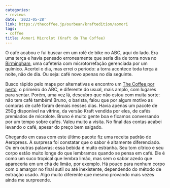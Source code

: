 ```yaml
---
categories:
- reviews
date: '2023-05-28'
link: https://thecoffee.jp/ourbean/kraftedition/aomori
tags:
- coffee
title: Aomori Microlot (Kraft do The Coffee)
---
```


O café acabou e fui buscar em um rolê de bike no ABC, aqui do lado. Era uma terça e havia pensado erroneamente que seria dia de torra nova no [Birmingham](https://goo.gl/maps/7Y9o72fxKQKWyevEA?coh=178573&entry=tt), uma cafeteria com microtorrefação gerenciada por um químico. Acertei o dia, mas errei o período: a torra acontece toda terça à noite, não de dia. Ou seja: café novo apenas no dia seguinte.

Busco rápido pelo maps por alternativas e encontro um [The Coffee por perto](https://goo.gl/maps/Ztcy3eztztkVF8b88?coh=178573&entry=tt), o primeiro do ABC, e diferente do usual, mais amplo, com lugares para sentar. Porém, uma vez lá, descubro que não estou com muita sorte: não tem café também! Bruno, o barista, falou que por algum motivo as compras de café foram demais nesses dias. Havia apenas um pacote de 250g disponível na vitrine, da versão Kraft vendida por eles, de cafés premiados de microlote. Bruno é muito gente boa e ficamos conversando por um tempo sobre cafés. Valeu muito a visita. No final das contas acabei levando o café, apesar do preço bem salgado.

Chegando em casa com este último pacote fiz uma receita padrão de Aeropress. A surpresa foi constatar que o sabor é altamente diferenciado. Ou em outras palavras: essa bebida é muito estranha. Seu tom cítrico e seu corpo estão muito longe do que lembramos quando se pensa em café. Ele é como um suco tropical que lembra limão, mas sem o sabor azedo que apareceria em um chá de limão, por exemplo. Há pouco para nenhum corpo com o amargor no final sutil ou até inexistente, dependendo do método de extração usado. Algo muito diferente que mesmo provando mais vezes ainda me surpreende.
